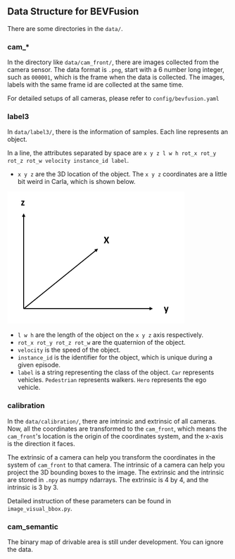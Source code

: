 ## Data Structure for BEVFusion
There are some directories in the `data/`.

### cam_*
In the directory like `data/cam_front/`, there are images collected from the camera sensor. The data format is `.png`, start with a 6 number long integer, such as `000001`, which is the frame when the data is collected. The images, labels with the same frame id are collected at the same time.

For detailed setups of all cameras, please refer to `config/bevfusion.yaml`

### label3
In `data/label3/`, there is the information of samples. Each line represents an object. 

In a line, the attributes separated by space are `x y z l w h rot_x rot_y rot_z rot_w velocity instance_id label`.

- `x y z` are the 3D location of the object. The `x y z` coordinates are a little bit weird in Carla, which is shown below.

![carla-coordinates](pictures\carla-coordinates.png)

- `l w h` are the length of the object on the `x y z` axis respectively.
- `rot_x rot_y rot_z rot_w` are the quaternion of the object.
- `velocity` is the speed of the object.
- `instance_id` is the identifier for the object, which is unique during a given episode.
- `label` is a string representing the class of the object. `Car` represents vehicles. `Pedestrian` represents walkers. `Hero` represents the ego vehicle.

### calibration
In the `data/calibration/`, there are intrinsic and extrinsic of all cameras. Now, all the coordinates are transformed to the `cam_front`, which means the `cam_front`'s location is the origin of the coordinates system, and the x-axis is the direction it faces. 

The extrinsic of a camera can help you transform the coordinates in the system of `cam_front` to that camera. The intrinsic of a camera can help you project the 3D bounding boxes to the image. The extrinsic and the intrinsic are stored in `.npy` as numpy ndarrays. The extrinsic is 4 by 4, and the intrinsic is 3 by 3. 

Detailed instruction of these parameters can be found in `image_visual_bbox.py`.

### cam_semantic

The binary map of drivable area is still under development. You can ignore the data.